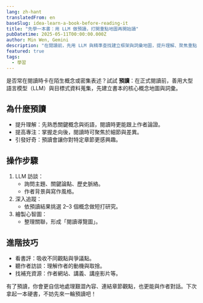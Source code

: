 ```yaml
---
lang: zh-hant
translatedFrom: en
baseSlug: idea-learn-a-book-before-reading-it
title: "先學一本書：用 LLM 做預讀，打開重點地圖再開始讀"
pubDatetime: 2025-05-11T00:00:00.000Z
author: Min Wen, Gemini
description: "在閱讀前，先用 LLM 與精準查找建立框架與詞彙地圖，提升理解、聚焦重點，讓閱讀更有效率。"
featured: true
tags:
  - 學習
---
```


是否常在閱讀時卡在陌生概念或密集表述？試試 **預讀**：在正式閱讀前，善用大型語言模型（LLM）與目標式資料蒐集，先建立書本的核心概念地圖與詞彙。

## 為什麼預讀

- 提升理解：先熟悉關鍵概念與術語，閱讀時更能跟上作者論證。
- 提高專注：掌握走向後，閱讀時可聚焦於細節與差異。
- 引發好奇：預讀會讓你對特定章節更感興趣。

## 操作步驟

1. LLM 訪談：
   - 詢問主題、關鍵論點、歷史脈絡。
   - 作者背景與寫作風格。
2. 深入追蹤：
   - 依預讀結果挑選 2–3 個概念做短打研究。
3. 繪製心智圖：
   - 整理關聯，形成「閱讀導覽圖」。

## 進階技巧

- 看書評：吸收不同觀點與爭議點。
- 聽作者訪談：理解作者的動機與取捨。
- 找補充資源：作者網站、講義、講座影片等。

有了預讀，你會更自信地處理艱澀內容、連結章節觀點，也更能與作者對話。下次拿起一本硬書，不妨先來一輪預讀吧！
